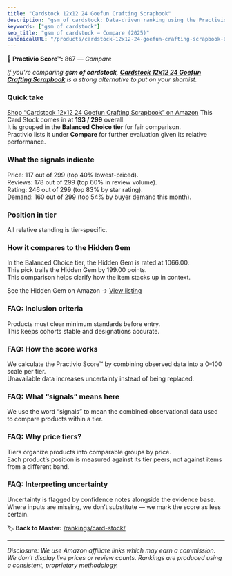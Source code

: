 ```yaml
---
title: "Cardstock 12x12 24 Goefun Crafting Scrapbook"
description: "gsm of cardstock: Data-driven ranking using the Practivio Score™. Positioned by quality, value, demand, findability, momentum."
keywords: ["gsm of cardstock"]
seo_title: "gsm of cardstock — Compare (2025)"
canonicalURL: "/products/cardstock-12x12-24-goefun-crafting-scrapbook-B0C9HVFCSS/"
---
```


**🛒 Practivio Score™:** 867 — _Compare_


*If you're comparing **gsm of cardstock**, **[Cardstock 12x12 24 Goefun Crafting Scrapbook](https://www.amazon.com/dp/B0C9HVFCSS?tag=practivio-20)** is a strong alternative to put on your shortlist.*
### Quick take
[Shop “Cardstock 12x12 24 Goefun Crafting Scrapbook” on Amazon](https://www.amazon.com/dp/B0C9HVFCSS?tag=practivio-20)
This Card Stock comes in at **193 / 299** overall.  
It is grouped in the **Balanced Choice tier** for fair comparison.  
Practivio lists it under **Compare** for further evaluation given its relative performance.

### What the signals indicate
Price: 117 out of 299 (top 40% lowest-priced).  
Reviews: 178 out of 299 (top 60% in review volume).  
Rating: 246 out of 299 (top 83% by star rating).  
Demand: 160 out of 299 (top 54% by buyer demand this month).

### Position in tier
All relative standing is tier-specific.

### How it compares to the Hidden Gem
In the Balanced Choice tier, the Hidden Gem is rated at 1066.00.  
This pick trails the Hidden Gem by 199.00 points.  
This comparison helps clarify how the item stacks up in context.  

See the Hidden Gem on Amazon → [View listing](https://www.amazon.com/dp/B07QQ3L753?tag=practivio-20)

### FAQ: Inclusion criteria
Products must clear minimum standards before entry.  
This keeps cohorts stable and designations accurate.

### FAQ: How the score works
We calculate the Practivio Score™ by combining observed data into a 0–100 scale per tier.  
Unavailable data increases uncertainty instead of being replaced.

### FAQ: What “signals” means here
We use the word “signals” to mean the combined observational data used to compare products within a tier.

### FAQ: Why price tiers?
Tiers organize products into comparable groups by price.  
Each product’s position is measured against its tier peers, not against items from a different band.

### FAQ: Interpreting uncertainty
Uncertainty is flagged by confidence notes alongside the evidence base.  
Where inputs are missing, we don’t substitute — we mark the score as less certain.

<!-- Missing template for Compare/CompareWithinPriceClass -->


🏷️ **Back to Master:** [/rankings/card-stock/](/rankings/card-stock/)

---
_Disclosure: We use Amazon affiliate links which may earn a commission. We don’t display live prices or review counts. Rankings are produced using a consistent, proprietary methodology._
